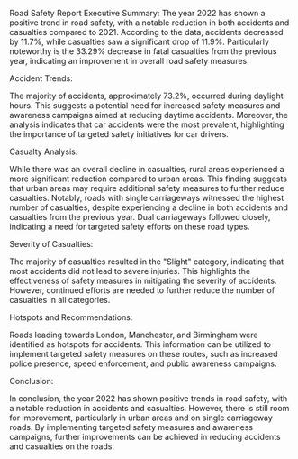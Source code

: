 Road Safety Report 
Executive Summary:
The year 2022 has shown a positive trend in road safety, with a notable reduction in 
both accidents and casualties compared to 2021. According to the data, accidents 
decreased by 11.7%, while casualties saw a significant drop of 11.9%. Particularly 
noteworthy is the 33.29% decrease in fatal casualties from the previous year, 
indicating an improvement in overall road safety measures.

Accident Trends:

The majority of accidents, approximately 73.2%, occurred during daylight hours. This 
suggests a potential need for increased safety measures and awareness campaigns 
aimed at reducing daytime accidents. Moreover, the analysis indicates that car 
accidents were the most prevalent, highlighting the importance of targeted safety 
initiatives for car drivers.

Casualty Analysis:

While there was an overall decline in casualties, rural areas experienced a more 
significant reduction compared to urban areas. This finding suggests that urban 
areas may require additional safety measures to further reduce casualties. Notably, 
roads with single carriageways witnessed the highest number of casualties, despite 
experiencing a decline in both accidents and casualties from the previous year. Dual 
carriageways followed closely, indicating a need for targeted safety efforts on these 
road types.

Severity of Casualties:

The majority of casualties resulted in the "Slight" category, indicating that most 
accidents did not lead to severe injuries. This highlights the effectiveness of safety 
measures in mitigating the severity of accidents. However, continued efforts are 
needed to further reduce the number of casualties in all categories.

Hotspots and Recommendations:

Roads leading towards London, Manchester, and Birmingham were identified as 
hotspots for accidents. This information can be utilized to implement targeted 
safety measures on these routes, such as increased police presence, speed 
enforcement, and public awareness campaigns.

Conclusion:

In conclusion, the year 2022 has shown positive trends in road safety, with a 
notable reduction in accidents and casualties. However, there is still room for 
improvement, particularly in urban areas and on single carriageway roads. By 
implementing targeted safety measures and awareness campaigns, further 
improvements can be achieved in reducing accidents and casualties on the roads.
